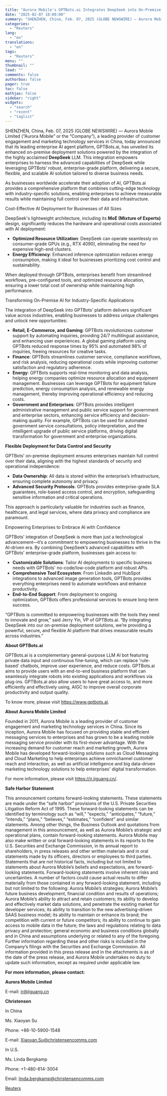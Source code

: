 ```yaml
---
title: "Aurora Mobile's GPTBots.ai Integrates DeepSeek into On-Premise Al Solutions"
date: "2025-02-07 18:00:00"
summary: "SHENZHEN, China, Feb. 07, 2025 (GLOBE NEWSWIRE) — Aurora Mobile Limited (“Aurora Mobile” or the “Company”), a leading provider of customer engagement and marketing technology services in China, today announced that its leading enterprise AI agent platform, GPTBots.ai, has unveiled its enhanced on-premise deployment solutions powered by the integration of..."
categories:
  - "Reuters"
lang:
  - "en"
translations:
  - "en"
tags:
  - "Reuters"
menu: ""
thumbnail: ""
lead: ""
comments: false
authorbox: false
pager: true
toc: false
mathjax: false
sidebar: "right"
widgets:
  - "search"
  - "recent"
  - "taglist"
---
```


SHENZHEN, China, Feb. 07, 2025 (GLOBE NEWSWIRE) — Aurora Mobile Limited (“Aurora Mobile” or the “Company”), a leading provider of customer engagement and marketing technology services in China, today announced that its leading enterprise AI agent platform, GPTBots.ai, has unveiled its enhanced on-premise deployment solutions powered by the integration of the highly acclaimed **DeepSeek** LLM. This integration empowers enterprises to harness the advanced capabilities of DeepSeek while leveraging GPTBots’ robust, enterprise-grade platform, delivering a secure, flexible, and scalable AI solution tailored to diverse business needs.

As businesses worldwide accelerate their adoption of AI, GPTBots.ai provides a comprehensive platform that combines cutting-edge technology with industry-specific solutions, enabling enterprises to achieve measurable results while maintaining full control over their data and infrastructure.

Cost-Effective AI Deployment for Businesses of All Sizes

DeepSeek's lightweight architecture, including its **MoE (Mixture of Experts)** design, significantly reduces the hardware and operational costs associated with AI deployment:

* **Optimized Resource Utilization**: DeepSeek can operate seamlessly on consumer-grade GPUs (e.g., RTX 4090), eliminating the need for expensive high-end clusters.
* **Energy Efficiency**: Enhanced inference optimization reduces energy consumption, making it ideal for businesses prioritizing cost control and sustainability.

When deployed through GPTBots, enterprises benefit from streamlined workflows, pre-configured tools, and optimized resource allocation, ensuring a lower total cost of ownership while maintaining high performance.

Transforming On-Premise AI for Industry-Specific Applications

The integration of DeepSeek into GPTBots’ platform delivers significant value across industries, enabling businesses to address unique challenges and unlock new opportunities:

* **Retail, E-Commerce, and Gaming**: GPTBots revolutionizes customer support by automating inquiries, providing 24/7 multilingual assistance, and enhancing user experiences. A global gaming platform using GPTBots reduced response times by 95% and automated 98% of inquiries, freeing resources for creative tasks.
* **Finance**: GPTBots streamlines customer service, compliance workflows, and risk analysis, reducing operational costs while improving customer satisfaction and regulatory adherence.
* **Energy**: GPTBots supports real-time monitoring and data analysis, helping energy companies optimize resource allocation and equipment management. Businesses can leverage GPTBots for equipment failure prediction, energy consumption analysis, and renewable energy management, thereby improving operational efficiency and reducing costs.
* **Government and Enterprises**: GPTBots provides intelligent administrative management and public service support for government and enterprise sectors, enhancing service efficiency and decision-making quality. For example, GPTBots can be used for automated government service consultations, policy interpretation, and the intelligent upgrade of public service platforms, driving digital transformation for government and enterprise organizations.

**Flexible Deployment for Data Control and Security**

GPTBots’ on-premise deployment ensures enterprises maintain full control over their data, aligning with the highest standards of security and operational independence:

* **Data Ownership**: All data is stored within the enterprise’s infrastructure, ensuring complete autonomy and privacy.
* **Advanced Security Protocols**: GPTBots provides enterprise-grade SLA guarantees, role-based access control, and encryption, safeguarding sensitive information and critical operations.

This approach is particularly valuable for industries such as finance, healthcare, and legal services, where data privacy and compliance are paramount.

Empowering Enterprises to Embrace AI with Confidence

GPTBots' integration of DeepSeek is more than just a technological advancement—it’s a commitment to empowering businesses to thrive in the AI-driven era. By combining DeepSeek’s advanced capabilities with GPTBots' enterprise-grade platform, businesses gain access to:

* **Customizable Solutions**: Tailor AI deployments to specific business needs with GPTBots' no-code/low-code platform and robust APIs.
* **Comprehensive Tool Ecosystem**: From LinkedIn and HubSpot integrations to advanced image generation tools, GPTBots provides everything enterprises need to automate workflows and enhance productivity.
* **End-to-End Support**: From deployment to ongoing optimization, GPTBots offers professional services to ensure long-term success.

“GPTBots is committed to empowering businesses with the tools they need to innovate and grow,” said Jerry Yin, VP of GPTBots.ai. “By integrating DeepSeek into our on-premise deployment solutions, we’re providing a powerful, secure, and flexible AI platform that drives measurable results across industries.”

**About GPTBots.ai**

GPTBots.ai is a complementary general-purpose LLM AI bot featuring private data input and continuous fine-tuning, which can replace 'rule-based' chatbots, improve user experience, and reduce costs. GPTBots.ai aims to provide users with an end-to-end business platform that can seamlessly integrate robots into existing applications and workflows via plug-ins. GPTBots.ai also allow users to have great access to, and more efficiently and effectively using, AIGC to improve overall corporate productivity and output quality.

To know more, please visit https://www.gptbots.ai.

**About Aurora Mobile Limited**

Founded in 2011, Aurora Mobile is a leading provider of customer engagement and marketing technology services in China. Since its inception, Aurora Mobile has focused on providing stable and efficient messaging services to enterprises and has grown to be a leading mobile messaging service provider with its first-mover advantage. With the increasing demand for customer reach and marketing growth, Aurora Mobile has developed forward-looking solutions such as Cloud Messaging and Cloud Marketing to help enterprises achieve omnichannel customer reach and interaction, as well as artificial intelligence and big data-driven marketing technology solutions to help enterprises' digital transformation.

For more information, please visit https://ir.jiguang.cn/.

**Safe Harbor Statement**

This announcement contains forward-looking statements. These statements are made under the “safe harbor” provisions of the U.S. Private Securities Litigation Reform Act of 1995. These forward-looking statements can be identified by terminology such as “will,” “expects,” “anticipates,” “future,” “intends,” “plans,” “believes,” “estimates,” “confident” and similar statements. Among other things, the Business Outlook and quotations from management in this announcement, as well as Aurora Mobile’s strategic and operational plans, contain forward-looking statements. Aurora Mobile may also make written or oral forward-looking statements in its reports to the U.S. Securities and Exchange Commission, in its annual report to shareholders, in press releases and other written materials and in oral statements made by its officers, directors or employees to third parties. Statements that are not historical facts, including but not limited to statements about Aurora Mobile’s beliefs and expectations, are forward-looking statements. Forward-looking statements involve inherent risks and uncertainties. A number of factors could cause actual results to differ materially from those contained in any forward-looking statement, including but not limited to the following: Aurora Mobile’s strategies; Aurora Mobile’s future business development, financial condition and results of operations; Aurora Mobile’s ability to attract and retain customers; its ability to develop and effectively market data solutions, and penetrate the existing market for developer services; its ability to transition to the new advertising-driven SAAS business model; its ability to maintain or enhance its brand; the competition with current or future competitors; its ability to continue to gain access to mobile data in the future; the laws and regulations relating to data privacy and protection; general economic and business conditions globally and in China and assumptions underlying or related to any of the foregoing. Further information regarding these and other risks is included in the Company’s filings with the Securities and Exchange Commission. All information provided in this press release and in the attachments is as of the date of the press release, and Aurora Mobile undertakes no duty to update such information, except as required under applicable law.

**For more information, please contact:**

**Aurora Mobile Limited**

E-mail: ir@jiguang.cn

**Christensen**

In China

Ms. Xiaoyan Su

Phone: +86-10-5900-1548

E-mail: Xiaoyan.Su@christensencomms.com

In U.S.

Ms. Linda Bergkamp

Phone: +1-480-614-3004

Email: linda.bergkamp@christensencomms.com

[Reuters](https://www.tradingview.com/news/reuters.com,2025-02-07:newsml_GNX38DS8V:0-aurora-mobile-s-gptbots-ai-integrates-deepseek-into-on-premise-al-solutions/)
